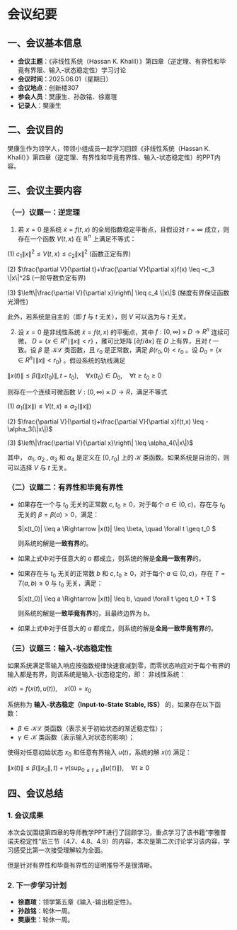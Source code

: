 # 会议纪要

## 一、会议基本信息
- **会议主题**：《非线性系统（Hassan K. Khalil）》第四章（逆定理、有界性和毕竟有界限、输入-状态稳定性）学习讨论  
- **会议时间**：2025.06.01（星期日）  
- **会议地点**：创新楼307  
- **参会人员**：樊康生、孙啟铭、徐嘉瑄  
- **记录人**：樊康生  

## 二、会议目的
樊康生作为领学人，带领小组成员一起学习回顾《非线性系统（Hassan K. Khalil）》第四章（逆定理、有界性和毕竟有界性、输入-状态稳定性）的PPT内容。

## 三、会议主要内容

### （一）议题一：逆定理

1. 若 $x = 0$ 是系统 $\dot{x}=f(t,x)$ 的全局指数稳定平衡点，且假设对 $r = \infty$ 成立，则存在一个函数 $V(t,x)$ 在 $\mathbb{R}^n$ 上满足不等式：

(1) $c_1 \|x\|^2 \leq V(t,x) \leq c_2 \|x\|^2$  (函数正定有界)

(2)  $\frac{\partial V}{\partial t}+\frac{\partial V}{\partial x}f(x) \leq -c_3 \|x\|^2$  (一阶导数负定有界)

(3) $\left\|\frac{\partial V}{\partial x}\right\| \leq c_4 \|x\|$   (梯度有界保证函数光滑性)

此外，若系统是自主的（即 $f$ 与 $t$ 无关），则 $V$ 可以选为与 $t$ 无关。

2. 设 $x = 0$ 是非线性系统 $\dot{x}=f(t,x)$ 的平衡点，其中 $f:[0,\infty)\times D \to R^n$ 连续可微， $D = \{x\in R^n\mid \|x\|<r\}$ ，雅可比矩阵 $[\partial f/\partial x]$ 在 $D$ 上有界，且对 $t$ 一致。设 $\beta$ 是 $\mathcal{KL}$ 类函数，且 $r_0$ 是正常数，满足 $\beta(r_0,0)<r_0$ 。设 $D_0 = \{x\in R^n\mid \|x\|<r_0\}$ 。假设系统的轨线满足

  $\|x(t)\| \leq \beta(\|x(t_0)\|,t - t_0),\quad \forall x(t_0)\in D_0,\quad \forall t\geq t_0\geq 0$

则存在一个连续可微函数 $V:[0,\infty)\times D \to R$，满足不等式

(1) $\alpha_1(\|x\|) \leq V(t,x) \leq \alpha_2(\|x\|)$

(2) $\frac{\partial V}{\partial t}+\frac{\partial V}{\partial x}f(t,x) \leq -\alpha_3(\|x\|)$

(3) $\left\|\frac{\partial V}{\partial x}\right\| \leq \alpha_4(\|x\|)$

其中， $\alpha_1$, $\alpha_2$ , $\alpha_3$  和 $\alpha_4$ 是定义在 $[0,r_0]$ 上的 $\mathcal{K}$ 类函数。如果系统是自治的，则可以选择 $V$ 与 $t$ 无关。

### （二）议题二：有界性和毕竟有界性

- 如果存在一个与 $t_0$ 无关的正常数 $c, t_0 \geq 0$，对于每个 $a \in (0, c)$，存在与 $t_0$ 无关的 $\beta = \beta(a) > 0$，满足：

  $\|x(t_0)\| \leq a \Rightarrow \|x(t)\| \leq \beta, \quad \forall t \geq t_0 $
  

  则系统的解是**一致有界**的。

- 如果上式中对于任意大的 $a$ 都成立，则系统的解是**全局一致有界**的。

- 如果存在与 $t_0$ 无关的正常数 $b$ 和 $c, t_0 \geq 0$，对于每个 $a \in (0, c)$，存在 $T = T(a, b) \geq 0$ 与 $t_0$ 无关，满足：

  $\|x(t_0)\| \leq a \Rightarrow \|x(t)\| \leq b, \quad \forall t \geq t_0 + T $
  
  则系统的解是**一致毕竟有界**的，且最终边界为 $b$。
- 如果上式中对于任意大的 $a$ 都成立，则系统的解是**全局一致毕竟有界**的。

### （三）议题三：输入-状态稳定性
如果系统满足零输入响应按指数规律快速衰减到零，而零状态响应对于每个有界的输入都是有界，则该系统是输入-状态稳定的，即：
非线性系统：

$\dot{x}(t) = f(x(t), u(t)), \quad x(0) = x_0$

系统称为 **输入-状态稳定（Input-to-State Stable, ISS）** 的，如果存在以下函数：

- $\beta \in \mathcal{KL}$ 类函数（表示关于初始状态的渐近稳定性）；
- $\gamma \in \mathcal{K}$ 类函数（表示输入对状态的影响）；

使得对任意初始状态 $x_0$ 和任意有界输入 $u(t)$，系统的解 $x(t)$ 满足：

$\|x(t)\| \leq \beta(\|x_0\|, t) + \gamma\left(\sup_{0 \leq \tau \leq t} \|u(\tau)\|\right), \quad \forall t \geq 0$


## 四、会议总结

### 1. 会议成果  
本次会议围绕第四章的导师教学PPT进行了回顾学习，重点学习了该书籍“李雅普诺夫稳定性”后三节（4.7、4.8、4.9）的内容，本次是第二次讨论学习该内容，学习感受比第一次接受理解较为全面。

但是针对有界性和毕竟有界性的证明推导不是很清晰。  


### 2. 下一步学习计划  
- **徐嘉瑄**：领学第五章《输入-输出稳定性》。  
- **孙啟铭**：轮休一周。
- **樊康生**：轮休一周。
